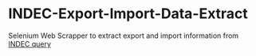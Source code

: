 # INDEC-Export-Import-Data-Extract
Selenium Web Scrapper to extract export and import information from [INDEC query](https://comex.indec.gob.ar/search)
